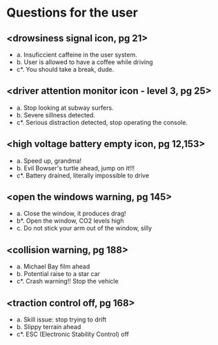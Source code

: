 # Questions for the user

## \<drowsiness signal icon, pg 21>

 - a. Insuficcient caffeine in the user system.
 - b. User is allowed to have a coffee while driving
 - c\*. You should take a break, dude.

## \<driver attention monitor icon - level 3, pg 25>

 - a. Stop looking at subway surfers.
 - b. Severe sillness detected.
 - c\*. Serious distraction detected, stop operating the console.

## \<high voltage battery empty icon, pg 12,153>

 - a. Speed up, grandma!
 - b. Evil Bowser's turtle ahead, jump on it!!!
 - c\*. Battery drained, literally impossible to drive

## \<open the windows warning, pg 145>

 - a. Close the window, it produces drag!
 - b\*. Open the window, CO2 levels high
 - c. Do not stick your arm out of the window, silly

## \<collision warning, pg 188>

 - a. Michael Bay film ahead
 - b. Potential raise to a star car
 - c\*. Crash warning!! Stop the vehicle

## \<traction control off, pg 168>

 - a. Skill issue: stop trying to drift
 - b. Slippy terrain ahead
 - c\*. ESC (Electronic Stability Control) off



